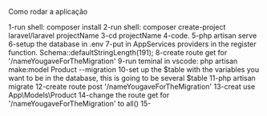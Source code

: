 Como rodar a aplicação

1-run shell: composer install
2-run shell: composer create-project laravel/laravel projectName
3-cd projectName
4-code.
5-php artisan serve
6-setup the database in .env
7-put in AppServices providers in the register function. Schema::defaultStringLength(191);
8-create route get for '/nameYougaveForTheMigration'
9-run teminal in vscode: php artisan make:model Product --migration
10-set up the $table with the variables you want to be in the database, this is going to be several $table
11-php artisan migrate
12-create route post '/nameYougaveForTheMigration'
13-creat use App\Models\Product
14-change the route get for '/nameYougaveForTheMigration' to all()
15-
